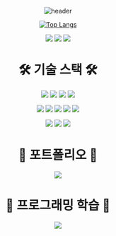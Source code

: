 <div align="center">

![header](https://capsule-render.vercel.app/api?type=Venom&color=FFE4E1&height=200&section=header&text=경록의%20기술&fontColor=4B89DC&fontSize=40&animation=fadeIn&fontAlignY=55)

[![Top Langs](https://github-readme-stats.vercel.app/api/top-langs/?username=GYEONGROK11&layout=compact)](https://github.com/GYEONGROK11)

<div align="center">
  
![](http://github-profile-summary-cards.vercel.app/api/cards/profile-details?username=GYEONGROK11&theme=graywhite)
![](http://github-profile-summary-cards.vercel.app/api/cards/stats?username=GYEONGROK11&theme=graywhite)
![](http://github-profile-summary-cards.vercel.app/api/cards/productive-time?username=GYEONGROK11&theme=graywhite&utcOffset=8)

<!-- [![Solved.ac](http://mazassumnida.wtf/api/generate_badge?boj=wruoma)](https://solved.ac/wruoma) -->

<h1>🛠 기술 스택 🛠</h1>

<img src="https://img.shields.io/badge/SPRING-6DB33F?style=for-the-badge&logo=Spring&logoColor=white"/></a>
<img src="https://img.shields.io/badge/SPRING BOOT-6DB33F?style=for-the-badge&logo=Spring Boot&logoColor=white"/></a>
<img src="https://img.shields.io/badge/SPRING SECURITY-6DB33F?style=for-the-badge&logo=Spring Security&logoColor=white"/></a>
<img src="https://img.shields.io/badge/MARIA DB-003545?style=for-the-badge&logo=MariaDB&logoColor=white"/></a>

<img src="https://img.shields.io/badge/INTELIJ IDEA-black?style=for-the-badge&logo=Intellij IDEA&logoColor=white"/></a>
<img src="https://img.shields.io/badge/POSTMAN-FF6C37?style=for-the-badge&logo=Postman&logoColor=white"/></a>
<img src="https://img.shields.io/badge/ERD CLOUD-8D8BD9?style=for-the-badge&logoColor=white"/></a>
<img src="https://img.shields.io/badge/filezilla-red?style=for-the-badge&logo=filezilla&logoColor=white"/></a>
<img src="https://img.shields.io/badge/docker-blue?style=for-the-badge&logo=docker&logoColor=white"/></a>

<img src="https://img.shields.io/badge/swagger-6DB33F?style=for-the-badge&logo=swagger&logoColor=white"/></a>
<img src="https://img.shields.io/badge/GitHub-black?style=for-the-badge&logo=GitHub&logoColor=white"/></a>
<img src="https://img.shields.io/badge/NOTION-black?style=for-the-badge&logo=Notion&logoColor=white"/></a>


<h1>💭 포트폴리오 💭</h1>
<a href="https://www.notion.so/s-8098b186830c45cca26b415cc6207c4a#5394780ee93f41debe5ce6ecc90dd8c8" target="_blank"><img src="https://img.shields.io/badge/notion-000000?style=for-the-badge&logo=notion&logoColor=ffffff"/></a>
<h1>💭 프로그래밍 학습 💭</h1>
<a href="https://www.notion.so/cfbbe456fb66411aa0f26146fee049a0/" target="_blank"><img src="https://img.shields.io/badge/notion-000000?style=for-the-badge&logo=notion&logoColor=ffffff"/></a>

</div>


<!--
**GYEONGROK11/GYEONGROK11** is a ✨ _special_ ✨ repository because its `README.md` (this file) appears on your GitHub profile.
Here are some ideas to get you started:

- 🔭 I’m currently working on ...
- 🌱 I’m currently learning ...
- 👯 I’m looking to collaborate on ...
- 🤔 I’m looking for help with ...
- 💬 Ask me about ...
- 📫 How to reach me: ...
- 😄 Pronouns: ...
- ⚡ Fun fact: ...
-->
